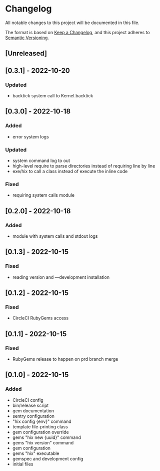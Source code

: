 # Changelog
All notable changes to this project will be documented in this file.

The format is based on [Keep a Changelog](https://keepachangelog.com/en/1.0.0/),
and this project adheres to [Semantic Versioning](https://semver.org/spec/v2.0.0.html).

## [Unreleased]

## [0.3.1] - 2022-10-20
### Updated
- backtick system call to Kernel.backtick

## [0.3.0] - 2022-10-18
### Added
- error system logs
### Updated
- system command log to out
- high-level require to parse directories instead of requiring line by line
- exe/hix to call a class instead of execute the inline code
### Fixed
- requiring system calls module

## [0.2.0] - 2022-10-18
### Added
- module with system calls and stdout logs

## [0.1.3] - 2022-10-15
### Fixed
- reading version and —development installation

## [0.1.2] - 2022-10-15
### Fixed
- CircleCI RubyGems access

## [0.1.1] - 2022-10-15
### Fixed
- RubyGems release to happen on prd branch merge

## [0.1.0] - 2022-10-15
### Added
- CircleCI config
- bin/release script
- gem documentation
- sentry configuration
- "hix config {env}" command
- template file-printing class
- gem configuration override
- gems "hix new {uuid}" command
- gems "hix version" command
- gem configuration
- gems "hix" executable
- gemspec and development config
- initial files
